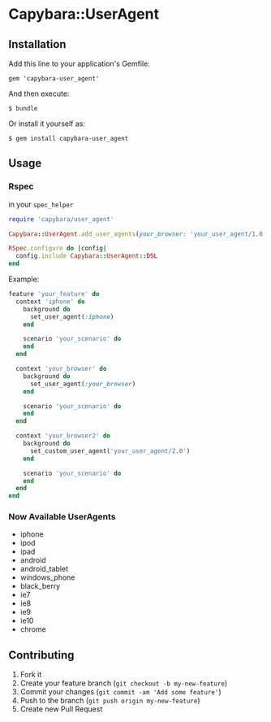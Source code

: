# Capybara::UserAgent

## Installation

Add this line to your application's Gemfile:

    gem 'capybara-user_agent'

And then execute:

    $ bundle

Or install it yourself as:

    $ gem install capybara-user_agent

## Usage

### Rspec

in your `spec_helper`

```ruby
require 'capybara/user_agent'

Capybara::UserAgent.add_user_agents(your_browser: 'your_user_agent/1.0')

RSpec.configure do |config|
  config.include Capybara::UserAgent::DSL
end
```

Example:

```ruby
feature 'your_feature' do
  context 'iphone' do
    background do
      set_user_agent(:iphone)
    end

    scenario 'your_scenario' do
    end
  end

  context 'your_browser' do
    background do
      set_user_agent(:your_browser)
    end

    scenario 'your_scenario' do
    end
  end

  context 'your_browser2' do
    background do
      set_custom_user_agent('your_user_agent/2.0')
    end

    scenario 'your_scenario' do
    end
  end
end
```

### Now Available UserAgents

* iphone
* ipod
* ipad
* android
* android_tablet
* windows_phone
* black_berry
* ie7
* ie8
* ie9
* ie10
* chrome

## Contributing

1. Fork it
2. Create your feature branch (`git checkout -b my-new-feature`)
3. Commit your changes (`git commit -am 'Add some feature'`)
4. Push to the branch (`git push origin my-new-feature`)
5. Create new Pull Request
